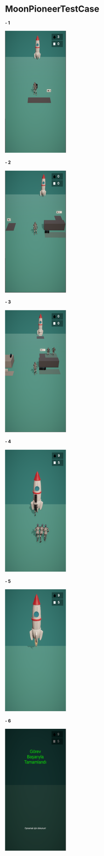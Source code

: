 # MoonPioneerTestCase

#### - 1
<img src="screenshots/1.png" alt="" width="200" height="400" />

#### - 2
<img src="screenshots/2.png" alt="" width="200" height="400" />

#### - 3
<img src="screenshots/3.png" alt="" width="200" height="400" />

#### - 4
<img src="screenshots/4.png" alt="" width="200" height="400" />

#### - 5
<img src="screenshots/5.png" alt="" width="200" height="400" />

#### - 6
<img src="screenshots/6.png" alt="" width="200" height="400" />
